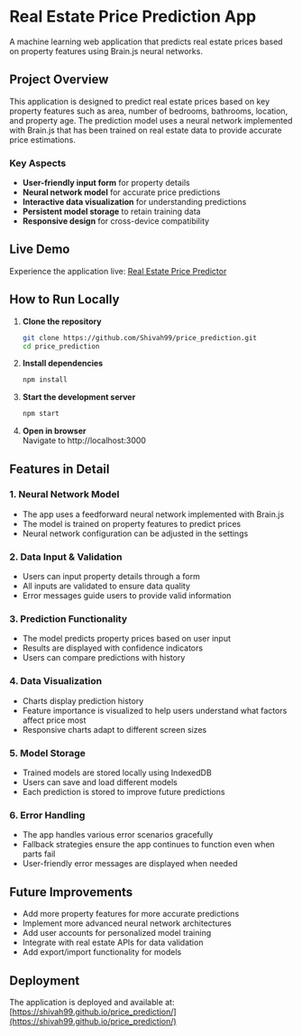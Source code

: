 # Real Estate Price Prediction App

A machine learning web application that predicts real estate prices based on property features using Brain.js neural networks.

## Project Overview

This application is designed to predict real estate prices based on key property features such as area, number of bedrooms, bathrooms, location, and property age. The prediction model uses a neural network implemented with Brain.js that has been trained on real estate data to provide accurate price estimations.

### Key Aspects
- **User-friendly input form** for property details
- **Neural network model** for accurate price predictions
- **Interactive data visualization** for understanding predictions
- **Persistent model storage** to retain training data
- **Responsive design** for cross-device compatibility

## Live Demo

Experience the application live: [Real Estate Price Predictor](https://shivah99.github.io/price_prediction/)

## How to Run Locally

1. **Clone the repository**
   ```bash
   git clone https://github.com/Shivah99/price_prediction.git
   cd price_prediction
   ```

2. **Install dependencies**
   ```bash
   npm install
   ```

3. **Start the development server**
   ```bash
   npm start
   ```

4. **Open in browser**  
   Navigate to http://localhost:3000

## Features in Detail

### 1. Neural Network Model
- The app uses a feedforward neural network implemented with Brain.js
- The model is trained on property features to predict prices
- Neural network configuration can be adjusted in the settings

### 2. Data Input & Validation
- Users can input property details through a form
- All inputs are validated to ensure data quality
- Error messages guide users to provide valid information

### 3. Prediction Functionality
- The model predicts property prices based on user input
- Results are displayed with confidence indicators
- Users can compare predictions with history

### 4. Data Visualization
- Charts display prediction history
- Feature importance is visualized to help users understand what factors affect price most
- Responsive charts adapt to different screen sizes

### 5. Model Storage
- Trained models are stored locally using IndexedDB
- Users can save and load different models
- Each prediction is stored to improve future predictions

### 6. Error Handling
- The app handles various error scenarios gracefully
- Fallback strategies ensure the app continues to function even when parts fail
- User-friendly error messages are displayed when needed

## Future Improvements

- Add more property features for more accurate predictions
- Implement more advanced neural network architectures
- Add user accounts for personalized model training
- Integrate with real estate APIs for data validation
- Add export/import functionality for models

## Deployment

The application is deployed and available at: [https://shivah99.github.io/price_prediction/](https://shivah99.github.io/price_prediction/)
